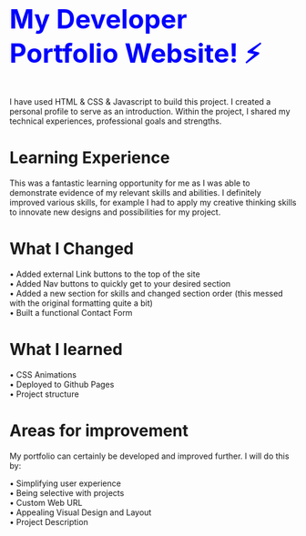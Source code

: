 <h1 style="color: blue; font-size: 46px;">My Developer Portfolio Website! ⚡️</h1>
 I have used HTML & CSS & Javascript to build this project. I created a personal profile to serve as an introduction. Within the project, I shared my technical experiences, professional goals and strengths. 


# Learning Experience 
This was a fantastic learning opportunity for me as I was able to demonstrate evidence of my relevant skills and abilities. I definitely improved various skills, for example I had to apply my creative thinking skills to innovate new designs and possibilities for my project.

<h1>What I Changed </h1>
• Added external Link buttons to the top of the site <br>
• Added Nav buttons to quickly get to your desired section <br>
• Added a new section for skills and changed section order (this messed with the original formatting quite a bit) <br>
• Built a functional Contact Form <br>

<h1>What I learned</h1>
• CSS Animations <br>
• Deployed to Github Pages <br>
• Project structure <br>

# Areas for improvement
My portfolio can certainly be developed and improved further. I will do this by:

• Simplifying user experience <br>
• Being selective with projects <br>
• Custom Web URL <br>
• Appealing Visual Design and Layout <br>
• Project Description <br>
